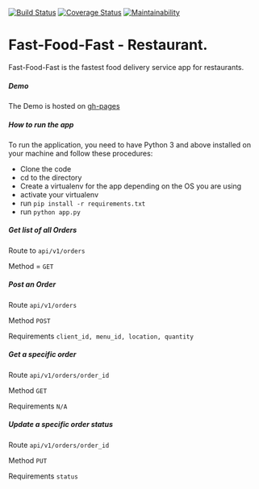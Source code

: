 [![Build Status](https://travis-ci.org/jeanjoe/fast-food-fast.svg?branch=master)](https://travis-ci.org/jeanjoe/fast-food-fast)
[![Coverage Status](https://coveralls.io/repos/github/jeanjoe/fast-food-fast/badge.svg?branch=api%2Fv1)](https://coveralls.io/github/jeanjoe/fast-food-fast?branch=api%2Fv1)
[![Maintainability](https://api.codeclimate.com/v1/badges/128fba01502d5f70e484/maintainability)](https://codeclimate.com/github/jeanjoe/fast-food-fast/maintainability)

# Fast-Food-Fast - Restaurant.

Fast-Food-Fast is the fastest food delivery service app for restaurants.

##### Demo

The Demo is hosted on [gh-pages](https://jeanjoe.github.io/fast-food-fast/UI/index.html)

##### How to run the app

To run the application, you need to have Python 3 and above installed on your machine and follow these procedures:

- Clone the code
- cd to the directory
- Create a virtualenv for the app depending on the OS you are using
- activate your virtualenv
- run `pip install -r requirements.txt`
- run `python app.py`

##### Get list of all Orders

Route to `api/v1/orders`

Method = `GET`

##### Post an Order

Route  `api/v1/orders`

Method `POST`

Requirements `client_id, menu_id, location, quantity`

##### Get a specific order

Route  `api/v1/orders/order_id`

Method `GET`

Requirements `N/A`

##### Update a specific order status

Route  `api/v1/orders/order_id`

Method `PUT`

Requirements `status`
